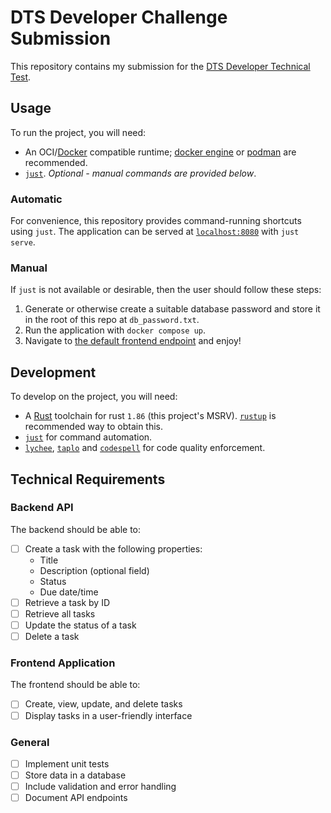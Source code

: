 # DTS Developer Challenge Submission

This repository contains my submission for the [DTS Developer Technical Test](https://github.com/hmcts/dts-developer-challenge).

## Usage

To run the project, you will need:

- An OCI/[Docker](https://www.docker.com/) compatible runtime; [docker engine](https://docs.docker.com/engine/) or [podman](https://podman.io/) are recommended.
- [`just`](https://github.com/casey/just).
  *Optional - manual commands are provided below*.

### Automatic

For convenience, this repository provides command-running shortcuts using `just`.
The application can be served at [`localhost:8080`](http://localhost:8080) with `just serve`.

### Manual

If `just` is not available or desirable, then the user should follow these steps:

1. Generate or otherwise create a suitable database password and store it in the root of this repo at `db_password.txt`.
2. Run the application with `docker compose up`.
3. Navigate to [the default frontend endpoint](http://localhost:8080) and enjoy!

## Development

To develop on the project, you will need:

- A [Rust](https://www.rust-lang.org/) toolchain for rust `1.86` (this project's MSRV).
  [`rustup`](https://rustup.rs/) is recommended way to obtain this.
- [`just`](https://github.com/casey/just) for command automation.
- [`lychee`](https://github.com/lycheeverse/lychee), [`taplo`](https://github.com/tamasfe/taplo) and [`codespell`](https://github.com/codespell-project/codespell) for code quality enforcement.

## Technical Requirements

### Backend API

The backend should be able to:

- [ ] Create a task with the following properties:
   - Title
   - Description (optional field)
   - Status
   - Due date/time
- [ ] Retrieve a task by ID
- [ ] Retrieve all tasks
- [ ] Update the status of a task
- [ ] Delete a task

### Frontend Application

The frontend should be able to:

- [ ] Create, view, update, and delete tasks
- [ ] Display tasks in a user-friendly interface

### General

- [ ] Implement unit tests
- [ ] Store data in a database
- [ ] Include validation and error handling
- [ ] Document API endpoints
